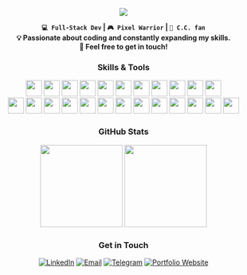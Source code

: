 <div align="center">

![](https://readme-typing-svg.demolab.com?font=JetBrains+Mono&size=28&duration=2500&color=BBF980&vCenter=true&multiline=true&width=290&lines=Hello%2C+I'm+aablty)

**`💻 Full-Stack Dev` | `🎮 Pixel Warrior` | `🍕 C.C. fan`<br>💡 Passionate about coding and constantly expanding my skills. <br>👾 Feel free to get in touch!**


### Skills & Tools

<p>
  <img src="https://cdn.jsdelivr.net/gh/devicons/devicon@latest/icons/python/python-original.svg" width="32" />
  <img src="https://cdn.jsdelivr.net/gh/devicons/devicon@latest/icons/cplusplus/cplusplus-original.svg" width="32" />
  <img src="https://cdn.jsdelivr.net/gh/devicons/devicon@latest/icons/java/java-original.svg" width="32" />
  <img src="https://cdn.jsdelivr.net/gh/devicons/devicon@latest/icons/javascript/javascript-original.svg" width="32" />
  <img src="https://cdn.jsdelivr.net/gh/devicons/devicon@latest/icons/typescript/typescript-original.svg" width="32" />
  <img src="https://cdn.jsdelivr.net/gh/devicons/devicon@latest/icons/react/react-original.svg" width="32" />
  <img src="https://cdn.jsdelivr.net/gh/devicons/devicon@latest/icons/html5/html5-original.svg" width="32" />
  <img src="https://cdn.jsdelivr.net/gh/devicons/devicon@latest/icons/css3/css3-original.svg" width="32" />
  <img src="https://cdn.jsdelivr.net/gh/devicons/devicon@latest/icons/sass/sass-original.svg" width="32" />
  <img src="https://cdn.jsdelivr.net/gh/devicons/devicon@latest/icons/tailwindcss/tailwindcss-original.svg" width="32" />
  <img src="https://cdn.jsdelivr.net/gh/devicons/devicon@latest/icons/materialui/materialui-original.svg" width="32" />
  <br>
  <img src="https://cdn.jsdelivr.net/gh/devicons/devicon@latest/icons/fastapi/fastapi-original.svg" width="32" />
  <img src="https://cdn.jsdelivr.net/gh/devicons/devicon@latest/icons/apachekafka/apachekafka-original.svg" width="32" />
  <img src="https://cdn.jsdelivr.net/gh/devicons/devicon@latest/icons/postgresql/postgresql-original.svg" width="32" />
  <img src="https://cdn.jsdelivr.net/gh/devicons/devicon@latest/icons/sqlite/sqlite-original.svg" width="32" />
  <img src="https://cdn.jsdelivr.net/gh/devicons/devicon@latest/icons/mongodb/mongodb-original.svg" width="32" />
  <img src="https://cdn.jsdelivr.net/gh/devicons/devicon@latest/icons/sqlalchemy/sqlalchemy-original.svg" width="32" />
  <img src="https://cdn.jsdelivr.net/gh/devicons/devicon@latest/icons/docker/docker-original.svg" width="32" />
  <img src="https://cdn.jsdelivr.net/gh/devicons/devicon@latest/icons/git/git-original.svg" width="32" />
  <img src="https://cdn.jsdelivr.net/gh/devicons/devicon@latest/icons/github/github-original.svg" width="32" />
  <img src="https://cdn.jsdelivr.net/gh/devicons/devicon@latest/icons/githubactions/githubactions-original.svg" width="32" />
  <img src="https://cdn.jsdelivr.net/gh/devicons/devicon@latest/icons/poetry/poetry-original.svg" width="32" />
  <img src="https://cdn.jsdelivr.net/gh/devicons/devicon@latest/icons/npm/npm-original-wordmark.svg" width="32" />
  <img src="https://cdn.jsdelivr.net/gh/devicons/devicon@latest/icons/vite/vite-original.svg" width="32" />
</p>

### GitHub Stats

  <img src="https://github-readme-stats.vercel.app/api?username=aablty&show_icons=true&theme=custom&bg_color=212830&title_color=BBF980&text_color=D1D5DA&icon_color=BBF980&hide_title=true" height="165"/>
  <img src="https://streak-stats.demolab.com/?user=aablty&theme=custom&background=212830&ring=BBF980&fire=BBF980&currStreakNum=D1D5DA&currStreakLabel=D1D5DA&sideNums=D1D5DA&sideLabels=D1D5DA&dates=A0A3A6" height="165"/>


### Get in Touch

[![LinkedIn](https://img.shields.io/badge/LinkedIn-121212?style=for-the-badge&logo=linkedin&logoColor=white)](https://www.linkedin.com/in/aablty)
[![Email](https://img.shields.io/badge/Email-121212?style=for-the-badge&logo=minutemailer&logoColor=white)](mailto:aablty@proton.me)
[![Telegram](https://img.shields.io/badge/Telegram-121212?style=for-the-badge&logo=telegram&logoColor=white)](https://t.me/yourusername)
[![Portfolio Website](https://img.shields.io/badge/Portfolio-121212?style=for-the-badge&logo=cat&logoColor=white)](https://aablty.github.io)

</div>
